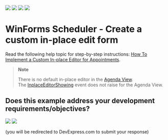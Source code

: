 <!-- default badges list -->
![](https://img.shields.io/endpoint?url=https://codecentral.devexpress.com/api/v1/VersionRange/128635182/18.1.7%2B)
[![](https://img.shields.io/badge/Open_in_DevExpress_Support_Center-FF7200?style=flat-square&logo=DevExpress&logoColor=white)](https://supportcenter.devexpress.com/ticket/details/E4826)
[![](https://img.shields.io/badge/📖_How_to_use_DevExpress_Examples-e9f6fc?style=flat-square)](https://docs.devexpress.com/GeneralInformation/403183)
[![](https://img.shields.io/badge/💬_Leave_Feedback-feecdd?style=flat-square)](#does-this-example-address-your-development-requirementsobjectives)
<!-- default badges end -->

# WinForms Scheduler - Create a custom in-place edit form

Read the following help topic for step-by-step instructions: [How To Implement a Custom In-place Editor for Appointments](https://docs.devexpress.com/WindowsForms/2301/controls-and-libraries/scheduler/examples/forms/how-to-implement-a-custom-inplace-editor-for-appointments).

> **Note**
>
> There is no default in-place editor in the [Agenda View](https://docs.devexpress.com/WindowsForms/115961/controls-and-libraries/scheduler/views/agenda-view). The [InplaceEditorShowing](https://docs.devexpress.com/WindowsForms/DevExpress.XtraScheduler.SchedulerControl.InplaceEditorShowing) event does not raise for the Agenda View.
<!-- feedback -->
## Does this example address your development requirements/objectives?

[<img src="https://www.devexpress.com/support/examples/i/yes-button.svg"/>](https://www.devexpress.com/support/examples/survey.xml?utm_source=github&utm_campaign=how-to-implement-a-custom-inplace-editor-for-appointments-e4826&~~~was_helpful=yes) [<img src="https://www.devexpress.com/support/examples/i/no-button.svg"/>](https://www.devexpress.com/support/examples/survey.xml?utm_source=github&utm_campaign=how-to-implement-a-custom-inplace-editor-for-appointments-e4826&~~~was_helpful=no)

(you will be redirected to DevExpress.com to submit your response)
<!-- feedback end -->
